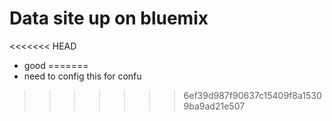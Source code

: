 # Data site up on bluemix
<<<<<<< HEAD
- good
=======
- need to config this for confu
>>>>>>> 6ef39d987f90637c15409f8a15309ba9ad21e507
